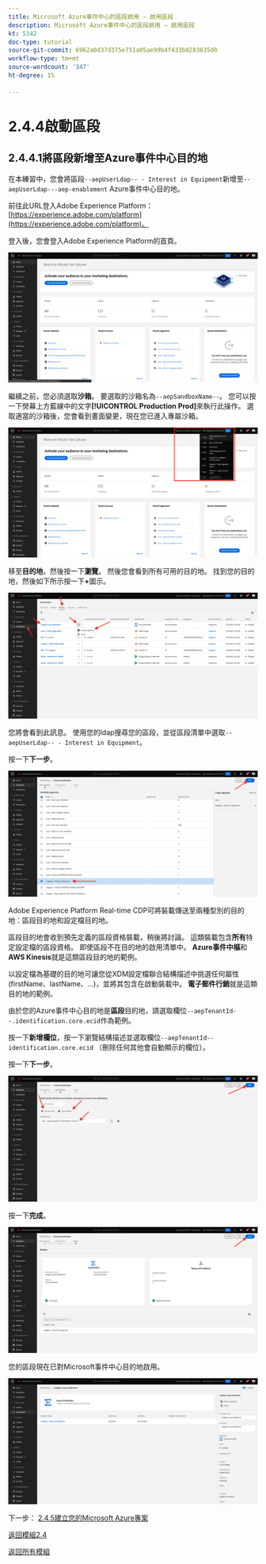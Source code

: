 ```yaml
---
title: Microsoft Azure事件中心的區段啟用 — 啟用區段
description: Microsoft Azure事件中心的區段啟用 — 啟用區段
kt: 5342
doc-type: tutorial
source-git-commit: 6962a0d37d375e751a05ae99b4f433b0283835d0
workflow-type: tm+mt
source-wordcount: '347'
ht-degree: 1%

---
```


# 2.4.4啟動區段

## 2.4.4.1將區段新增至Azure事件中心目的地

在本練習中，您會將區段`--aepUserLdap-- - Interest in Equipment`新增至`--aepUserLdap---aep-enablement` Azure事件中心目的地。

前往此URL登入Adobe Experience Platform： [https://experience.adobe.com/platform](https://experience.adobe.com/platform)。

登入後，您會登入Adobe Experience Platform的首頁。

![資料擷取](./../../../modules/datacollection/module1.2/images/home.png)

繼續之前，您必須選取&#x200B;**沙箱**。 要選取的沙箱名為``--aepSandboxName--``。 您可以按一下熒幕上方藍線中的文字&#x200B;**[!UICONTROL Production Prod]**&#x200B;來執行此操作。 選取適當的沙箱後，您會看到畫面變更，現在您已進入專屬沙箱。

![資料擷取](./../../../modules/datacollection/module1.2/images/sb1.png)

移至&#x200B;**目的地**，然後按一下&#x200B;**瀏覽**。 然後您會看到所有可用的目的地。 找到您的目的地，然後如下所示按一下&#x200B;**+**&#x200B;圖示。

![5-01-select-destination.png](./images/5-01-select-destination.png)

您將會看到此訊息。 使用您的ldap搜尋您的區段，並從區段清單中選取`--aepUserLdap-- - Interest in Equipment`。

按一下&#x200B;**下一步**。

![5-04-select-segment.png](./images/5-04-select-segment.png)

Adobe Experience Platform Real-time CDP可將裝載傳送至兩種型別的目的地：區段目的地和設定檔目的地。

區段目的地會收到預先定義的區段資格裝載，稍後將討論。 這類裝載包含&#x200B;**所有**&#x200B;特定設定檔的區段資格。 即使區段不在目的地的啟用清單中。 **Azure事件中樞**&#x200B;和&#x200B;**AWS Kinesis**&#x200B;就是這類區段目的地的範例。

以設定檔為基礎的目的地可讓您從XDM設定檔聯合結構描述中挑選任何屬性(firstName、lastName、...)，並將其包含在啟動裝載中。 **電子郵件行銷**&#x200B;就是這類目的地的範例。

由於您的Azure事件中心目的地是&#x200B;**區段**&#x200B;目的地，請選取欄位`--aepTenantId--.identification.core.ecid`作為範例。

按一下&#x200B;**新增欄位**，按一下瀏覽結構描述並選取欄位`--aepTenantId--identification.core.ecid` （刪除任何其他會自動顯示的欄位）。

按一下&#x200B;**下一步**。

![5-05-select-attributes.png](./images/5-05-select-attributes.png)

按一下&#x200B;**完成**。

![5-06-destination-finish.png](./images/5-06-destination-finish.png)

您的區段現在已對Microsoft事件中心目的地啟用。

![5-07-destination-segment-added.png](./images/5-07-destination-segment-added.png)

下一步： [2.4.5建立您的Microsoft Azure專案](./ex5.md)

[返回模組2.4](./segment-activation-microsoft-azure-eventhub.md)

[返回所有模組](./../../../overview.md)
